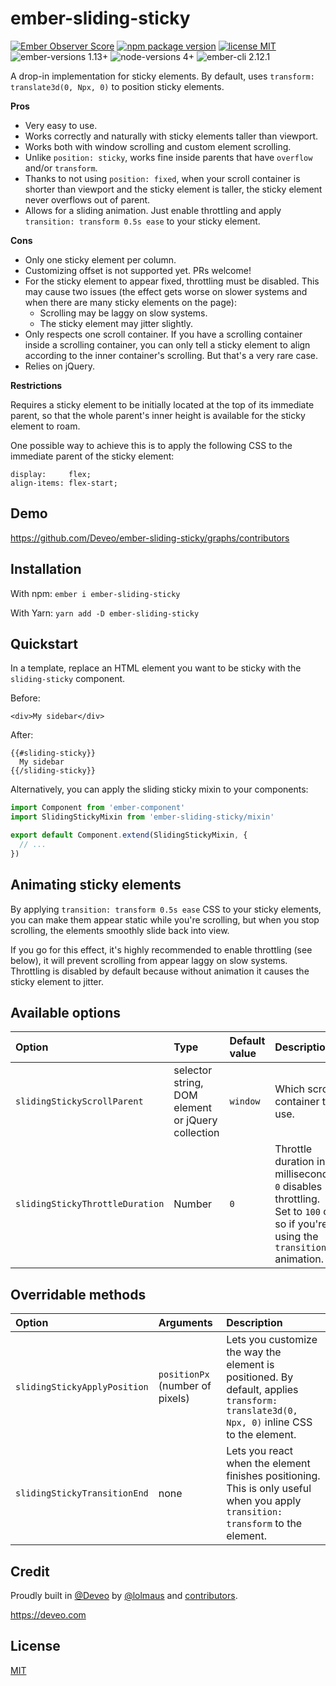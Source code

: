 # ember-sliding-sticky

[![Ember Observer Score](http://emberobserver.com/badges/ember-sliding-sticky.svg?cache_bust=1)](http://emberobserver.com/addons/ember-sliding-sticky)
[![npm package version](https://img.shields.io/npm/v/ember-sliding-sticky.svg)](https://www.npmjs.com/package/ember-sliding-sticky)
[![license MIT](https://img.shields.io/badge/license-MIT-brightgreen.svg)](https://github.com/Deveo/ember-sliding-sticky/blob/gen-1/LICENSE.md)
![ember-versions 1.13+](https://img.shields.io/badge/ember--versions-1.13%2B-yellowgreen.svg)
![node-versions 4+](https://img.shields.io/badge/node--versions-4%2B-yellowgreen.svg)
![ember-cli 2.12.1](https://img.shields.io/badge/uses%20ember--cli-2.11.1-blue.svg)

A drop-in implementation for sticky elements. By default, uses `transform: translate3d(0, Npx, 0)` to position sticky elements.

**Pros**

* Very easy to use.
* Works correctly and naturally with sticky elements taller than viewport.
* Works both with window scrolling and custom element scrolling.
* Unlike `position: sticky`, works fine inside parents that have `overflow` and/or `transform`.
* Thanks to not using `position: fixed`, when your scroll container is shorter than viewport and the sticky element is taller, the sticky element never overflows out of parent.
* Allows for a sliding animation. Just enable throttling and apply `transition: transform 0.5s ease` to your sticky element.

**Cons**

* Only one sticky element per column.
* Customizing offset is not supported yet. PRs welcome! 
* For the sticky element to appear fixed, throttling must be disabled. This may cause two issues (the effect gets worse on slower systems and when there are many sticky elements on the page):
    * Scrolling may be laggy on slow systems.
    * The sticky element may jitter slightly.
* Only respects one scroll container. If you have a scrolling container inside a scrolling container, you can only tell a sticky element to align according to the inner container's scrolling. But that's a very rare case.
* Relies on jQuery.

**Restrictions**

Requires a sticky element to be initially located at the top of its immediate parent, so that the whole parent's inner height is available for the sticky element to roam.

One possible way to achieve this is to apply the following CSS to the immediate parent of the sticky element:

```
display:     flex;
align-items: flex-start;
```



## Demo

https://github.com/Deveo/ember-sliding-sticky/graphs/contributors



## Installation

With npm: `ember i ember-sliding-sticky`

With Yarn: `yarn add -D ember-sliding-sticky`



## Quickstart

In a template, replace an HTML element you want to be sticky with the `sliding-sticky` component.

Before:

```
<div>My sidebar</div>
```

After: 

```
{{#sliding-sticky}}
  My sidebar
{{/sliding-sticky}}
```

Alternatively, you can apply the sliding sticky mixin to your components:

```js
import Component from 'ember-component'
import SlidingStickyMixin from 'ember-sliding-sticky/mixin'

export default Component.extend(SlidingStickyMixin, {
  // ...
})
```



## Animating sticky elements

By applying `transition: transform 0.5s ease` CSS to your sticky elements, you can make them appear static while you're scrolling, but when you stop scrolling, the elements smoothly slide back into view.

If you go for this effect, it's highly recommended to enable throttling (see below), it will prevent scrolling from appear laggy on slow systems. Throttling is disabled by default because without animation it causes the sticky element to jitter.



## Available options

| Option                          | Type                                              | Default value | Description                                                                                                                |
|:--------------------------------|:--------------------------------------------------|:--------------|:---------------------------------------------------------------------------------------------------------------------------|
| `slidingStickyScrollParent`     | selector string, DOM element or jQuery collection | `window`      | Which scroll container to use.                                                                                             |
| `slidingStickyThrottleDuration` | Number                                            | `0`           | Throttle duration in milliseconds. `0` disables throttling. Set to `100` or so if you're using the `transition` animation. |




## Overridable methods

| Option                       | Arguments                       | Description                                                                                                                              |
|:-----------------------------|:--------------------------------|:-----------------------------------------------------------------------------------------------------------------------------------------|
| `slidingStickyApplyPosition` | `positionPx` (number of pixels) | Lets you customize the way the element is positioned. By default, applies `transform: translate3d(0, Npx, 0)` inline CSS to the element. |
| `slidingStickyTransitionEnd` | none                            | Lets you react when the element finishes positioning. This is only useful when you apply `transition: transform` to the element.         |



## Credit

Proudly built in [@Deveo](https://github.com/Deveo) by [@lolmaus](https://github.com/lolmaus/) and [contributors](https://github.com/Deveo/ember-sliding-sticky/graphs/contributors).

https://deveo.com



## License

[MIT](https://github.com/Deveo/ember-sliding-sticky/blob/gen-1/LICENSE.md)
